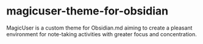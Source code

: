 # magicuser-theme-for-obsidian
MagicUser is a custom theme for Obsidian.md aiming to create a pleasant environment for note-taking activities with greater focus and concentration.
